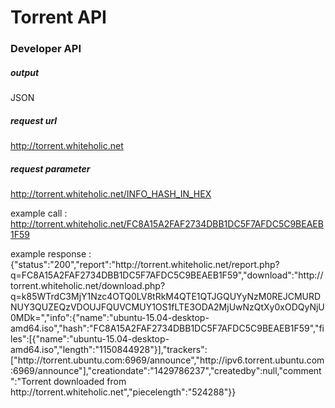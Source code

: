 # Torrent API


### Developer API 







##### output

JSON









##### request url

http://torrent.whiteholic.net









##### request parameter

http://torrent.whiteholic.net/INFO_HASH_IN_HEX


example call : http://torrent.whiteholic.net/FC8A15A2FAF2734DBB1DC5F7AFDC5C9BEAEB1F59

example response : {"status":"200","report":"http:\/\/torrent.whiteholic.net\/report.php?q=FC8A15A2FAF2734DBB1DC5F7AFDC5C9BEAEB1F59","download":"http:\/\/torrent.whiteholic.net\/download.php?q=k85WTrdC3MjY1Nzc4OTQ0LV8tRkM4QTE1QTJGQUYyNzM0REJCMURDNUY3QUZEQzVDOUJFQUVCMUY1OS1fLTE3ODA2MjUwNzQtXy0xODQyNjU0MDk=","info":{"name":"ubuntu-15.04-desktop-amd64.iso","hash":"FC8A15A2FAF2734DBB1DC5F7AFDC5C9BEAEB1F59","files":[{"name":"ubuntu-15.04-desktop-amd64.iso","length":"1150844928"}],"trackers":["http:\/\/torrent.ubuntu.com:6969\/announce","http:\/\/ipv6.torrent.ubuntu.com:6969\/announce"],"creationdate":"1429786237","createdby":null,"comment":"Torrent downloaded from http:\/\/torrent.whiteholic.net","piecelength":"524288"}}

